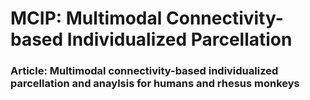 # MCIP: Multimodal Connectivity-based Individualized Parcellation
### Article: Multimodal connectivity-based individualized parcellation and anaylsis for humans and rhesus monkeys
